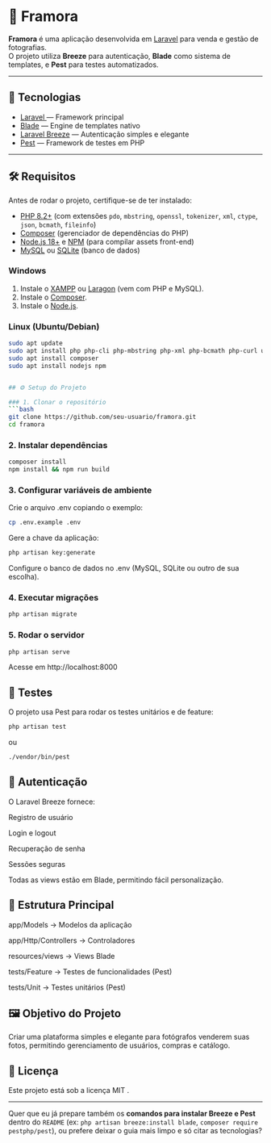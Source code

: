 # 📸 Framora

**Framora** é uma aplicação desenvolvida em [Laravel](https://laravel.com) para venda e gestão de fotografias.  
O projeto utiliza **Breeze** para autenticação, **Blade** como sistema de templates, e **Pest** para testes automatizados.

---

## 🚀 Tecnologias

- [Laravel  ](https://laravel.com) — Framework principal  
- [Blade](https://laravel.com/docs/blade) — Engine de templates nativo  
- [Laravel Breeze](https://laravel.com/docs/starter-kits#breeze) — Autenticação simples e elegante  
- [Pest](https://pestphp.com) — Framework de testes em PHP  

---

## 🛠️ Requisitos

Antes de rodar o projeto, certifique-se de ter instalado:

- [PHP 8.2+](https://www.php.net/downloads) (com extensões `pdo`, `mbstring`, `openssl`, `tokenizer`, `xml`, `ctype`, `json`, `bcmath`, `fileinfo`)
- [Composer](https://getcomposer.org/download/) (gerenciador de dependências do PHP)
- [Node.js 18+](https://nodejs.org) e [NPM](https://www.npmjs.com) (para compilar assets front-end)
- [MySQL](https://dev.mysql.com/downloads/) ou [SQLite](https://www.sqlite.org/download.html) (banco de dados)

### Windows

1. Instale o [XAMPP](https://www.apachefriends.org/pt_br/index.html) ou [Laragon](https://laragon.org/) (vem com PHP e MySQL).
2. Instale o [Composer](https://getcomposer.org/Composer-Setup.exe).
3. Instale o [Node.js](https://nodejs.org/en/download/).

### Linux (Ubuntu/Debian)

```bash
sudo apt update
sudo apt install php php-cli php-mbstring php-xml php-bcmath php-curl unzip curl
sudo apt install composer
sudo apt install nodejs npm


## ⚙️ Setup do Projeto

### 1. Clonar o repositório
```bash
git clone https://github.com/seu-usuario/framora.git
cd framora
```
### 2. Instalar dependências
```bash
composer install
npm install && npm run build
```
### 3. Configurar variáveis de ambiente

Crie o arquivo .env copiando o exemplo:
```bash
cp .env.example .env
```

Gere a chave da aplicação:
```bash
php artisan key:generate
```

Configure o banco de dados no .env (MySQL, SQLite ou outro de sua escolha).

### 4. Executar migrações
```bash
php artisan migrate
```

### 5. Rodar o servidor
```bash
php artisan serve
```


Acesse em http://localhost:8000

## 🧪 Testes

O projeto usa Pest para rodar os testes unitários e de feature:
```bash
php artisan test
```

ou
```bash
./vendor/bin/pest
```

## 🔑 Autenticação

O Laravel Breeze fornece:

Registro de usuário

Login e logout

Recuperação de senha

Sessões seguras

Todas as views estão em Blade, permitindo fácil personalização.

## 📂 Estrutura Principal

app/Models → Modelos da aplicação

app/Http/Controllers → Controladores

resources/views → Views Blade

tests/Feature → Testes de funcionalidades (Pest)

tests/Unit → Testes unitários (Pest)

## 🖼️ Objetivo do Projeto

Criar uma plataforma simples e elegante para fotógrafos venderem suas fotos, permitindo gerenciamento de usuários, compras e catálogo.

## 📜 Licença

Este projeto está sob a licença MIT
.


---

Quer que eu já prepare também os **comandos para instalar Breeze e Pest** dentro do `README` (ex: `php artisan breeze:install blade`, `composer require pestphp/pest`), ou prefere deixar o guia mais limpo e só citar as tecnologias?
